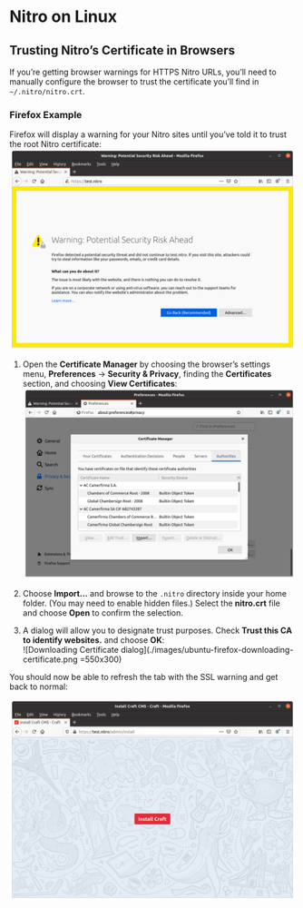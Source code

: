 # Nitro on Linux

## Trusting Nitro’s Certificate in Browsers

If you’re getting browser warnings for HTTPS Nitro URLs, you’ll need to manually configure the browser to trust the certificate you’ll find in `~/.nitro/nitro.crt`.

### Firefox Example

Firefox will display a warning for your Nitro sites until you’ve told it to trust the root Nitro certificate:\
    ![Firefox SSL/https warning](./images/ubuntu-firefox-ssl-warning.png)

<!-- textlint-disable terminology -->
<!-- “websites” is problematic but it’s quoted from Firefox settings -->

1. Open the **Certificate Manager** by choosing the browser’s settings menu, **Preferences** → **Security & Privacy**, finding the **Certificates** section, and choosing **View Certificates**:\
    ![Firefox Certificate Manager](./images/ubuntu-firefox-certificate-manager.png)

2. Choose **Import...** and browse to the `.nitro` directory inside your home folder. (You may need to enable hidden files.) Select the **nitro.crt** file and choose **Open** to confirm the selection.

3. A dialog will allow you to designate trust purposes. Check **Trust this CA to identify websites.** and choose **OK**:\
    ![Downloading Certificate dialog](./images/ubuntu-firefox-downloading-certificate.png =550x300)

<!-- textlint-enable terminology -->

You should now be able to refresh the tab with the SSL warning and get back to normal:

![Happy Firefox in Ubuntu](./images/ubuntu-happy-firefox.png)
